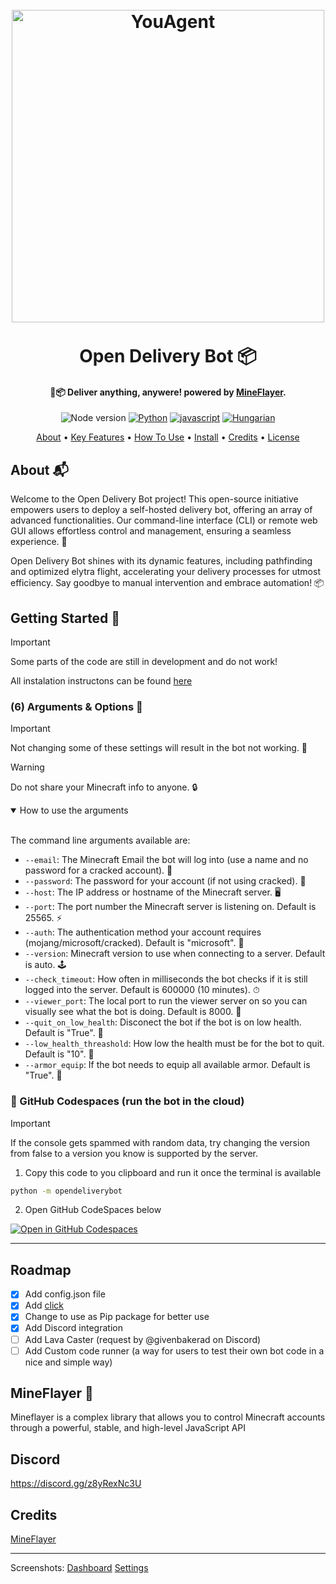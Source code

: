 <file-attachment-contents filename="README.md">

<h1 align="center">
  <br>
  <a href="https://github.com/SilkePilon/OpenDeliveryBot/"><img src="https://github.com/SilkePilon/OpenDeliveryBot/blob/main/logo.png?raw=true" alt="YouAgent" width="500"></a>
  <br>
  <br>
  Open Delivery Bot 📦
  <br>
</h1>

<h4 align="center">🤖📦 Deliver anything, anywere! powered by <a href="https://github.com/PrismarineJS/mineflayer" target="_blank">MineFlayer</a>.</h4>

<p align="center">
    <img alt="Node version" src="https://img.shields.io/static/v1?label=node&message=%20%3E=18.0.0&logo=node.js&color=2334D058" />
      <a href="https://python.org/"><img src="https://img.shields.io/badge/Python-FFD43B?logo=python&logoColor=blue" alt="Python"></a>
  <a href="https://github.com/reworkd/AgentGPT/blob/master/docs/README.zh-HANS.md"><img src="https://img.shields.io/badge/JavaScript-323330?logo=minecraft&logoColor=F7DF1E" alt="javascript"></a>
  <a href="soon!"><img src="https://img.shields.io/badge/Discord-5865F2?logo=discord&logoColor=white" alt="Hungarian"></a>
</p>

<p align="center">
  <a href="#about">About</a> •
  <a href="#key-features">Key Features</a> •
  <a href="#how-to-use">How To Use</a> •
  <a href="#how-to-install">Install</a> •
  <a href="#credits">Credits</a> •
  <a href="#license">License</a>
</p>

<!-- ![screenshot](https://raw.githubusercontent.com/SilkePilon/youdotcom/main/assets/images/YouDotCom.jpg) -->

## About 📬

Welcome to the Open Delivery Bot project! This open-source initiative empowers users to deploy a self-hosted delivery bot, offering an array of advanced functionalities. Our command-line interface (CLI) or remote web GUI allows effortless control and management, ensuring a seamless experience. 🤖

Open Delivery Bot shines with its dynamic features, including pathfinding and optimized elytra flight, accelerating your delivery processes for utmost efficiency. Say goodbye to manual intervention and embrace automation! 📦

## Getting Started 🏁

> [!IMPORTANT]
> Some parts of the code are still in development and do not work!

All instalation instructons can be found [here](https://open-delivery-bot-documentation.vercel.app/)

### (6) Arguments & Options 📄

> [!IMPORTANT]
> Not changing some of these settings will result in the bot not working. 🛑

> [!WARNING]
> Do not share your Minecraft info to anyone. 🔒

<details open>
<summary>How to use the arguments</summary>
<br>

The command line arguments available are:

* `--email`: The Minecraft Email the bot will log into (use a name and no password for a cracked account). 📧
* `--password`: The password for your account (if not using cracked). 🔑
* `--host`: The IP address or hostname of the Minecraft server. 🖥
* `--port`: The port number the Minecraft server is listening on. Default is 25565. ⚡
* `--auth`: The authentication method your account requires (mojang/microsoft/cracked). Default is "microsoft". 🔐
* `--version`: Minecraft version to use when connecting to a server. Default is auto. 🕹
* `--check_timeout`: How often in milliseconds the bot checks if it is still logged into the server. Default is 600000 (10 minutes). ⏱
* `--viewer_port`: The local port to run the viewer server on so you can visually see what the bot is doing. Default is 8000. 👀
* `--quit_on_low_health`: Disconect the bot if the bot is on low health. Default is "True". 👤
* `--low_health_threashold`: How low the health must be for the bot to quit. Default is "10". 👤
* `--armor_equip`: If the bot needs to equip all available armor. Default is "True". 👤

</details>

### 🚀 GitHub Codespaces (run the bot in the cloud)

> [!IMPORTANT]
> If the console gets spammed with random data, try changing the version from false to a version you know is supported by the server.

1. Copy this code to you clipboard and run it once the terminal is available

```bash
python -m opendeliverybot
```

2. Open GitHub CodeSpaces below

[![Open in GitHub Codespaces](https://github.com/codespaces/badge.svg)](https://codespaces.new/SilkePilon/OpenDeliveryBot)

---

## Roadmap

- [X] Add config.json file
- [X] Add [click](https://github.com/pallets/click)
- [X] Change to use as Pip package for better use
- [X] Add Discord integration
- [ ] Add Lava Caster (request by @givenbakerad on Discord)
- [ ] Add Custom code runner (a way for users to test their own bot code in a nice and simple way)

## MineFlayer 🚀

Mineflayer is a complex library that allows you to control Minecraft accounts through a powerful, stable, and high-level JavaScript API

## Discord

https://discord.gg/z8yRexNc3U

## Credits

<a href="https://github.com/PrismarineJS/mineflayer" target="_blank">MineFlayer</a>

---

Screenshots:
[Dashboard](https://imgur.com/a/Hceiwhp)
[Settings](https://imgur.com/a/9p1YbtE)

</file-attachment-contents>
